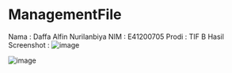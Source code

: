 # ManagementFile
Nama : Daffa Alfin Nurilanbiya
NIM : E41200705
Prodi : TIF B
Hasil Screenshot :
![image](https://user-images.githubusercontent.com/75287752/138589551-8262767b-8f4f-4332-90c7-ad6994f66ed3.png)

![image](https://user-images.githubusercontent.com/75287752/138589573-ff704725-4150-4103-8989-51c25c35b3e8.png)
